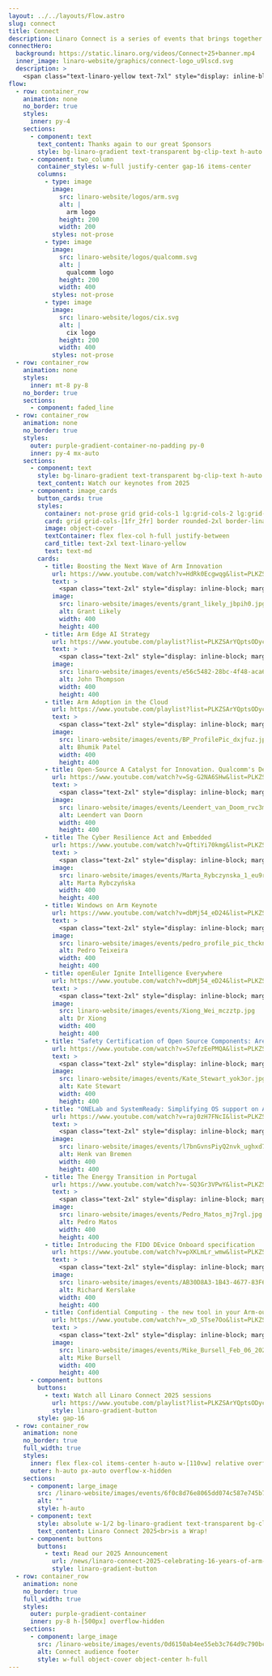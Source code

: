 ```yaml
---
layout: ../../layouts/Flow.astro
slug: connect
title: Connect
description: Linaro Connect is a series of events that brings together the Arm Ecosystem. This is the ONLY place where developers, maintainers of both hardware and software can collaborate and discuss common problems
connectHero:
  background: https://static.linaro.org/videos/Connect+25+banner.mp4
  inner_image: linaro-website/graphics/connect-logo_u9lscd.svg
  description: >
    <span class="text-linaro-yellow text-7xl" style="display: inline-block; margin-bottom: 1.5rem;">Thank You!</span><br>Thanks for attending Connect 2025 in Lisbon, it was<br>great to see you!
flow:
  - row: container_row
    animation: none
    no_border: true
    styles:
      inner: py-4
    sections:
      - component: text
        text_content: Thanks again to our great Sponsors
        style: bg-linaro-gradient text-transparent bg-clip-text h-auto text-xl lg:text-4xl text-center mb-4 p-4
      - component: two_column
        container_styles: w-full justify-center gap-16 items-center
        columns:
          - type: image
            image:
              src: linaro-website/logos/arm.svg
              alt: |
                arm logo
              height: 200
              width: 200
            styles: not-prose
          - type: image
            image:
              src: linaro-website/logos/qualcomm.svg
              alt: |
                qualcomm logo
              height: 200
              width: 400
            styles: not-prose
          - type: image
            image:
              src: linaro-website/logos/cix.svg
              alt: |
                cix logo
              height: 200
              width: 400
            styles: not-prose
  - row: container_row
    animation: none
    styles:
      inner: mt-8 py-8
    no_border: true
    sections:
      - component: faded_line
  - row: container_row
    animation: none
    no_border: true
    styles:
      outer: purple-gradient-container-no-padding py-0
      inner: py-4 mx-auto
    sections:
      - component: text
        style: bg-linaro-gradient text-transparent bg-clip-text h-auto text-xl text-center lg:text-4xl
        text_content: Watch our keynotes from 2025
      - component: image_cards
        button_cards: true
        styles:
          container: not-prose grid grid-cols-1 lg:grid-cols-2 lg:grid-rows-6 gap-4 mx-auto lg:mx-56 justify-center
          card: grid grid-cols-[1fr_2fr] border rounded-2xl border-linaro-yellow bg-background w-full p-4 gap-4 relative
          image: object-cover
          textContainer: flex flex-col h-full justify-between
          card_title: text-2xl text-linaro-yellow
          text: text-md
        cards:
          - title: Boosting the Next Wave of Arm Innovation
            url: https://www.youtube.com/watch?v=HdRk0Ecgwqg&list=PLKZSArYQptsODycGiE0XZdVovzAwYNwtK&index=2&t=54s
            text: >
              <span class="text-2xl" style="display: inline-block; margin-bottom: 1rem;">Grant Likely</span><br><span class="text-linaro-yellow">Chief Technical Officer</span><br>Linaro
            image:
              src: linaro-website/images/events/grant_likely_jbpih0.jpg
              alt: Grant Likely
              width: 400
              height: 400
          - title: Arm Edge AI Strategy
            url: https://www.youtube.com/playlist?list=PLKZSArYQptsODycGiE0XZdVovzAwYNwtK
            text: >
              <span class="text-2xl" style="display: inline-block; margin-bottom: 1rem;">John Thompson</span><br><span class="text-linaro-yellow">Senior Director, Software & Ecosystems</span><br>Arm
            image:
              src: linaro-website/images/events/e56c5482-28bc-4f48-aca6-d17adc21d9ce_aspujh.png
              alt: John Thompson
              width: 400
              height: 400
          - title: Arm Adoption in the Cloud
            url: https://www.youtube.com/playlist?list=PLKZSArYQptsODycGiE0XZdVovzAwYNwtK
            text: >
              <span class="text-2xl" style="display: inline-block; margin-bottom: 1rem;">Bhumik Patel</span><br><span class="text-linaro-yellow">Director Cloud Software Ecosystem</span><br>Arm
            image:
              src: linaro-website/images/events/BP_ProfilePic_dxjfuz.jpg
              alt: Bhumik Patel
              width: 400
              height: 400
          - title: Open-Source A Catalyst for Innovation. Qualcomm's Developer-First Journey Continues.
            url: https://www.youtube.com/watch?v=Sg-G2NA6SHw&list=PLKZSArYQptsODycGiE0XZdVovzAwYNwtK&index=63
            text: >
              <span class="text-2xl" style="display: inline-block; margin-bottom: 1rem;">Leendert van Doorn</span><br><span class="text-linaro-yellow">SVP Engineering</span><br>Qualcomm
            image:
              src: linaro-website/images/events/Leendert_van_Doom_rvc3m0.jpg
              alt: Leendert van Doorn
              width: 400
              height: 400
          - title: The Cyber Resilience Act and Embedded
            url: https://www.youtube.com/watch?v=QftiYi70kmg&list=PLKZSArYQptsODycGiE0XZdVovzAwYNwtK&index=22
            text: >
              <span class="text-2xl" style="display: inline-block; margin-bottom: 1rem;">Marta Rybczyńska</span><br><span class="text-linaro-yellow">Founder</span><br>Ygreky
            image:
              src: linaro-website/images/events/Marta_Rybczynska_1_eu9rvh.png
              alt: Marta Rybczyńska
              width: 400
              height: 400
          - title: Windows on Arm Keynote
            url: https://www.youtube.com/watch?v=dbMj54_eD24&list=PLKZSArYQptsODycGiE0XZdVovzAwYNwtK&index=106
            text: >
              <span class="text-2xl" style="display: inline-block; margin-bottom: 1rem;">Pedro Teixeira</span><br><span class="text-linaro-yellow">Partner Software Engineer</span><br>Microsoft
            image:
              src: linaro-website/images/events/pedro_profile_pic_thcknl.jpg
              alt: Pedro Teixeira
              width: 400
              height: 400
          - title: openEuler Ignite Intelligence Everywhere
            url: https://www.youtube.com/watch?v=dbMj54_eD24&list=PLKZSArYQptsODycGiE0XZdVovzAwYNwtK&index=106
            text: >
              <span class="text-2xl" style="display: inline-block; margin-bottom: 1rem;">Dr Xiong</span><br><span class="text-linaro-yellow">Chairperson of openEuler Committee</span><br>openEuler
            image:
              src: linaro-website/images/events/Xiong_Wei_mczztp.jpg
              alt: Dr Xiong
              width: 400
              height: 400
          - title: "Safety Certification of Open Source Components: Are we there yet?"
            url: https://www.youtube.com/watch?v=S7efzEePMQA&list=PLKZSArYQptsODycGiE0XZdVovzAwYNwtK&index=105
            text: >
              <span class="text-2xl" style="display: inline-block; margin-bottom: 1rem;">Kate Stewart</span><br><span class="text-linaro-yellow">Vice President of Dependable Embedded Systems</span><br>Linux Foundation
            image:
              src: linaro-website/images/events/Kate_Stewart_yok3or.jpg
              alt: Kate Stewart
              width: 400
              height: 400
          - title: "ONELab and SystemReady: Simplifying OS support on Arm in the Embedded Market"
            url: https://www.youtube.com/watch?v=raj0zH7FNcI&list=PLKZSArYQptsODycGiE0XZdVovzAwYNwtK&index=60
            text: >
              <span class="text-2xl" style="display: inline-block; margin-bottom: 1rem;">Henk van Bremen</span><br><span class="text-linaro-yellow">Vice President Development</span><br>ADlink
            image:
              src: linaro-website/images/events/l7bnGvnsPiyQ2nvk_ughxd7.png
              alt: Henk van Bremen
              width: 400
              height: 400
          - title: The Energy Transition in Portugal
            url: https://www.youtube.com/watch?v=-SQ3Gr3VPwY&list=PLKZSArYQptsODycGiE0XZdVovzAwYNwtK&index=62
            text: >
              <span class="text-2xl" style="display: inline-block; margin-bottom: 1rem;">Pedro Matos</span><br><span class="text-linaro-yellow">Business Development Manager</span><br>Siemens Energy
            image:
              src: linaro-website/images/events/Pedro_Matos_mj7rgl.jpg
              alt: Pedro Matos
              width: 400
              height: 400
          - title: Introducing the FIDO DEvice Onboard specification
            url: https://www.youtube.com/watch?v=pXKLmLr_wmw&list=PLKZSArYQptsODycGiE0XZdVovzAwYNwtK&index=61
            text: >
              <span class="text-2xl" style="display: inline-block; margin-bottom: 1rem;">Richard Kerslake</span><br><span class="text-linaro-yellow">Market Development Manager</span><br>FIDO Alliance
            image:
              src: linaro-website/images/events/AB30D8A3-1B43-4677-83F6-8D365CFA9AE7_lz70dw.jpg
              alt: Richard Kerslake
              width: 400
              height: 400
          - title: Confidential Computing - the new tool in your Arm-oury
            url: https://www.youtube.com/watch?v=_xD_STse7Oo&list=PLKZSArYQptsODycGiE0XZdVovzAwYNwtK&index=21
            text: >
              <span class="text-2xl" style="display: inline-block; margin-bottom: 1rem;">Mike Bursell</span><br><span class="text-linaro-yellow">Executive director</span><br>Confidential Computing Consortium
            image:
              src: linaro-website/images/events/Mike_Bursell_Feb_06_2024_87-lo_nrrtur.jpg
              alt: Mike Bursell
              width: 400
              height: 400
      - component: buttons
        buttons:
          - text: Watch all Linaro Connect 2025 sessions
            url: https://www.youtube.com/playlist?list=PLKZSArYQptsODycGiE0XZdVovzAwYNwtK
            style: linaro-gradient-button
        style: gap-16
  - row: container_row
    animation: none
    no_border: true
    full_width: true
    styles:
      inner: flex flex-col items-center h-auto w-[110vw] relative overflow-x-hidden inset-0 -left-[5%]
      outer: h-auto px-auto overflow-x-hidden
    sections:
      - component: large_image
        src: /linaro-website/images/events/6f0c8d76e8065dd074c587e745b7965176b3ef16_kblyvs.png
        alt: ""
        style: h-auto
      - component: text
        style: absolute w-1/2 bg-linaro-gradient text-transparent bg-clip-text h-auto text-lg text-center bottom-[100px] md:bottom-[50px] lg:text-7xl lg:w-1/4 -translate-x-2/4 left-2/4
        text_content: Linaro Connect 2025<br>is a Wrap!
      - component: buttons
        buttons:
          - text: Read our 2025 Announcement
            url: /news/linaro-connect-2025-celebrating-16-years-of-arm-innovation-and-charting-the-future/
            style: linaro-gradient-button
  - row: container_row
    animation: none
    no_border: true
    full_width: true
    styles:
      outer: purple-gradient-container
      inner: py-8 h-[500px] overflow-hidden
    sections:
      - component: large_image
        src: /linaro-website/images/events/0d6150ab4ee55eb3c764d9c790bceb528d35c824_h7viam.jpg
        alt: Connect audience footer
        style: w-full object-cover object-center h-full
---
```

